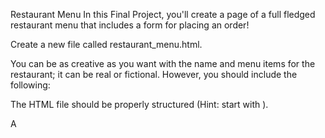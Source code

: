 Restaurant Menu
In this Final Project, you'll create a page of a full fledged restaurant menu that includes a form for placing an order!

Create a new file called restaurant_menu.html.

You can be as creative as you want with the name and menu items for the restaurant; it can be real or fictional. However, you should include the following:

The HTML file should be properly structured (Hint: start with <!DOCTYPE html>).

A <title> element with the restaurant name should be included in the <head> element.

A header section that features:

An image with an id of "header-img".
A <h1> heading element with the name of the restaurant.
A navigation section with two headings for "#menu" and "#order-form".
A main section for the menu and order form, featuring:

Two sections, each with a <h2> heading that says "Menu" and "Place Your Order".
The "Menu" section should have at least three <article> elements for the menu items that use the following elements:
An <img> image element.
A <h3> element for the name of the menu item.
A <p> paragraph element that briefly describes the item (1-2 sentences) and includes price information (italicized).
The "Place Your Order" section must include a <form> element with the following inputs:
Number inputs for each menu item (make sure to validate input with a minimum of 0).
Radio and/or checkbox inputs for things like sides and add-ons.
At least one <textarea> element for one of the items (for special requests).
A submit input that says "Go To Checkout".
Note: Make sure to include a <label> element for each <input> element.
A footer that includes a <p> paragraph element that reads "Made with love by " followed by your Codédex username.

Bonus: Please feel free to use the style attribute or <style> element to give your menu some flair! Revisit the "Power Rangers" challenge for a refresher.